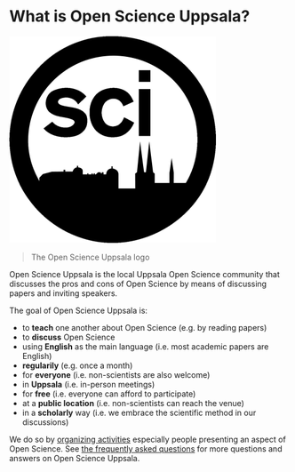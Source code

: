 # What is Open Science Uppsala?

![The Open Science Uppsala logo](../logo/osu_logo_25.png)

> The Open Science Uppsala logo

Open Science Uppsala is the local Uppsala Open Science community
that discusses the pros and cons of Open Science
by means of discussing papers and inviting speakers.

The goal of Open Science Uppsala is:

- to **teach** one another about Open Science (e.g. by reading papers)
- to **discuss** Open Science
- using **English** as the main language (i.e. most academic papers are English)
- **regularily** (e.g. once a month)
- for **everyone** (i.e. non-scientists are also welcome)
- in **Uppsala** (i.e. in-person meetings)
- for **free** (i.e. everyone can afford to participate)
- at a **public location** (i.e. non-scientists can reach the venue)
- in a **scholarly** way (i.e. we embrace the scientific method in our discussions)

We do so by [organizing activities](activities.md)
especially people presenting an aspect of Open Science.
See [the frequently asked questions](faq.md) for more questions
and answers on Open Science Uppsala.
